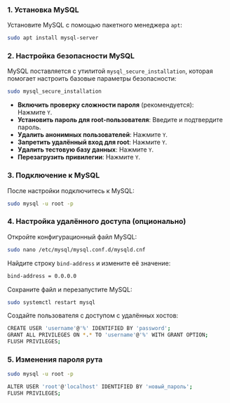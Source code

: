 ### 1. Установка MySQL

Установите MySQL с помощью пакетного менеджера `apt`:
```bash
sudo apt install mysql-server
```

### 2. Настройка безопасности MySQL

MySQL поставляется с утилитой `mysql_secure_installation`, которая помогает настроить базовые параметры безопасности:
```bash
sudo mysql_secure_installation
```
- **Включить проверку сложности пароля** (рекомендуется): Нажмите `Y`.
- **Установить пароль для root-пользователя**: Введите и подтвердите пароль.
- **Удалить анонимных пользователей**: Нажмите `Y`.
- **Запретить удалённый вход для root**: Нажмите `Y`.
- **Удалить тестовую базу данных**: Нажмите `Y`.
- **Перезагрузить привилегии**: Нажмите `Y`.

### 3. Подключение к MySQL

После настройки подключитесь к MySQL:
```bash
sudo mysql -u root -p
```

### 4. Настройка удалённого доступа (опционально)

Откройте конфигурационный файл MySQL:
```bash
sudo nano /etc/mysql/mysql.conf.d/mysqld.cnf
```

Найдите строку `bind-address` и измените её значение:
```bash
bind-address = 0.0.0.0
```

Сохраните файл и перезапустите MySQL:
```bash
sudo systemctl restart mysql
```

Создайте пользователя с доступом с удалённых хостов:
```bash
CREATE USER 'username'@'%' IDENTIFIED BY 'password';
GRANT ALL PRIVILEGES ON *.* TO 'username'@'%' WITH GRANT OPTION;
FLUSH PRIVILEGES;
```

### 5. Изменения пароля рута

```bash
sudo mysql -u root -p

ALTER USER 'root'@'localhost' IDENTIFIED BY 'новый_пароль';
FLUSH PRIVILEGES;
```